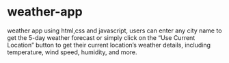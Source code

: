 # weather-app
weather app using html,css and javascript, users can enter any city name to get the 5-day weather forecast or simply click on the “Use Current Location” button to get their current location’s weather details, including temperature, wind speed, humidity, and more.
